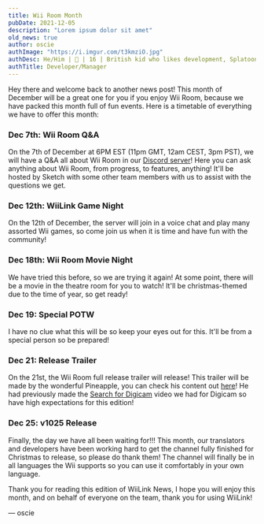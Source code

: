 ```yaml
---
title: Wii Room Month
pubDate: 2021-12-05
description: "Lorem ipsum dolor sit amet"
old_news: true
author: oscie
authImage: "https://i.imgur.com/t3kmziO.jpg"
authDesc: He/Him | 🏴󠁧󠁢󠁥󠁮󠁧󠁿 | 16 | British kid who likes development, Splatoon, and rhythm gaming. May or may not own one too many squid plushies...
authTitle: Developer/Manager
---
```


Hey there and welcome back to another news post! This month of December will be a great one for you if you enjoy Wii Room, because we have packed this month full of fun events. Here is a timetable of everything we have to offer this month:

### Dec 7th: Wii Room Q&A

On the 7th of December at 6PM EST (11pm GMT, 12am CEST, 3pm PST), we will have a Q&A all about Wii Room in our [Discord server](https://discord.gg/wiilink)! Here you can ask anything about Wii Room, from progress, to features, anything! It'll be hosted by Sketch with some other team members with us to assist with the questions we get.

### Dec 12th: WiiLink Game Night

On the 12th of December, the server will join in a voice chat and play many assorted Wii games, so come join us when it is time and have fun with the community!

### Dec 18th: Wii Room Movie Night

We have tried this before, so we are trying it again! At some point, there will be a movie in the theatre room for you to watch! It'll be christmas-themed due to the time of year, so get ready!

### Dec 19: Special POTW

I have no clue what this will be so keep your eyes out for this. It'll be from a special person so be prepared!

### Dec 21: Release Trailer

On the 21st, the Wii Room full release trailer will release! This trailer will be made by the wonderful Pineapple, you can check his content out [here](https://www.youtube.com/channel/UCfxa5lj2wsra8P0mi1BkJ5A)! He had previously made the [Search for Digicam](https://www.youtube.com/watch?v=Woe5ipEGz4Y) video we had for Digicam so have high expectations for this edition!

### Dec 25: v1025 Release

Finally, the day we have all been waiting for!!! This month, our translators and developers have been working hard to get the channel fully finished for Christmas to release, so please do thank them! The channel will finally be in all languages the Wii supports so you can use it comfortably in your own language.

Thank you for reading this edition of WiiLink News, I hope you will enjoy this month, and on behalf of everyone on the team, thank you for using WiiLink!

&mdash; oscie
